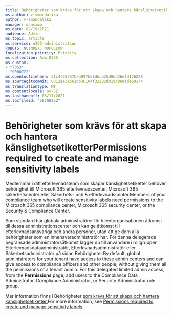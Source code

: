 ```yaml
---
title: Behörigheter som krävs för att skapa och hantera känslighetsetiketter
ms.author: v-smandalika
author: v-smandalika
manager: dansimp
ms.date: 02/19/2021
audience: Admin
ms.topic: article
ms.service: o365-administration
ROBOTS: NOINDEX, NOFOLLOW
localization_priority: Priority
ms.collection: Adm_O365
ms.custom:
- "7363"
- "9000722"
ms.openlocfilehash: 51c4f60757bea997b68dbcb25d9dd36efd126228
ms.sourcegitcommit: 6312ee31561db36104f32282d019d069ede69174
ms.translationtype: MT
ms.contentlocale: sv-SE
ms.lasthandoff: 03/11/2021
ms.locfileid: "50750252"
---
```

# <a name="permissions-required-to-create-and-manage-sensitivity-labels"></a><span data-ttu-id="b4a36-102">Behörigheter som krävs för att skapa och hantera känslighetsetiketter</span><span class="sxs-lookup"><span data-stu-id="b4a36-102">Permissions required to create and manage sensitivity labels</span></span>

<span data-ttu-id="b4a36-103">Medlemmar i ditt efterlevnadsteam som skapar känslighetsetiketter behöver behörighet till Microsoft 365 efterlevnadscenter, Microsoft 365 säkerhetscenter eller Säkerhets- och & efterlevnadscenter.</span><span class="sxs-lookup"><span data-stu-id="b4a36-103">Members of your compliance team who will create sensitivity labels need permissions to the Microsoft 365 compliance center, Microsoft 365 security center, or the Security & Compliance Center.</span></span>

<span data-ttu-id="b4a36-104">Som standard har globala administratörer för klientorganisationen åtkomst till dessa administrationscenter och kan ge åtkomst till efterlevnadsansvariga och andra personer, utan att ge dem alla behörigheter som en innehavaradministratör har. För denna delegerade begränsade  administratörsåtkomst lägger du till användare i rollgruppen Efterlevnadsdataadministratör, Efterlevnadsadministratör eller Säkerhetsadministratör på sidan Behörigheter.</span><span class="sxs-lookup"><span data-stu-id="b4a36-104">By default, global administrators for your tenant have access to these admin centers and can give access to compliance officers and other people, without giving them all the permissions of a tenant admin. For this delegated limited admin access, from the **Permissions** page, add users to the Compliance Data Administrator, Compliance Administrator, or Security Administrator role group.</span></span>

<span data-ttu-id="b4a36-105">Mer information finns i Behörigheter [som krävs för att skapa och hantera känslighetsetiketter.](https://docs.microsoft.com/microsoft-365/compliance/get-started-with-sensitivity-labels)</span><span class="sxs-lookup"><span data-stu-id="b4a36-105">For more information, see [Permissions required to create and manage sensitivity labels](https://docs.microsoft.com/microsoft-365/compliance/get-started-with-sensitivity-labels).</span></span>